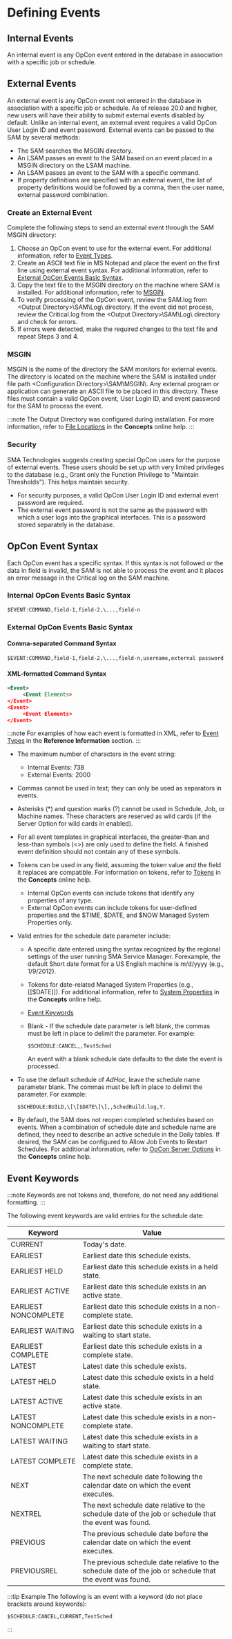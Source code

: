 # Defining Events

## Internal Events

An internal event is any OpCon event entered in the database in association with a specific job or schedule.

## External Events

An external event is any OpCon event not entered in the database in association with a specific job or schedule. As of release 20.0 and higher, new users will have their ability to submit external events disabled by default. Unlike an internal event, an external event requires a valid OpCon User Login ID and event password. External events can be passed to the SAM by several methods:

- The SAM searches the MSGIN directory.
- An LSAM passes an event to the SAM based on an event placed in a MSGIN directory on the LSAM machine.
- An LSAM passes an event to the SAM with a specific command.
- If property definitions are specified with an external event, the list of property definitions would be followed by a comma, then the user name, external password combination.

### Create an External Event

Complete the following steps to send an external event through the SAM MSGIN directory:

1. Choose an OpCon event to use for the external event. For additional information, refer to [Event Types](./types.md).
2. Create an ASCII text file in MS Notepad and place the event on the first line using external event syntax. For additional information, refer to [External OpCon Events Basic Syntax](#External2).
3. Copy the text file to the MSGIN directory on the machine where SAM is installed. For additional information, refer to [MSGIN](#MSGIN).
4. To verify processing of the OpCon event, review the SAM.log from <Output Directory\>\\SAM\\Log\\ directory. If the event did not process, review the Critical.log from the <Output Directory\>\\SAM\\Log\\ directory and check for errors.
5. If errors were detected, make the required changes to the text file and repeat Steps 3 and 4.

### MSGIN

MSGIN is the name of the directory the SAM monitors for external events. The directory is located on the machine where the SAM is installed under file path <Configuration Directory\>\\SAM\\MSGIN\\. Any external program or application can generate an ASCII file to be placed in this directory. These files must contain a valid OpCon event, User Login ID, and event password for the SAM to process the event.

:::note
The Output Directory was configured during installation. For more information, refer to [File Locations](../file-locations.md) in the **Concepts** online help.
:::

### Security

SMA Technologies suggests creating special OpCon users for the purpose of external events. These users should be set up with very limited privileges to the database (e.g., Grant only the Function Privilege to "Maintain Thresholds"). This helps maintain security.

- For security purposes, a valid OpCon User Login ID and external event password are required.
- The external event password is not the same as the password with which a user logs into the graphical interfaces. This is a password stored separately in the database.

## OpCon Event Syntax

Each OpCon event has a specific syntax. If this syntax is not followed or the data in field is invalid, the SAM is not able to process the event and it places an error message in the Critical log on the SAM machine.

### Internal OpCon Events Basic Syntax

```shell
$EVENT:COMMAND,field-1,field-2,\...,field-n
```

### External OpCon Events Basic Syntax

#### Comma-separated Command Syntax

```shell
$EVENT:COMMAND,field-1,field-2,\...,field-n,username,external password
```

#### XML-formatted Command Syntax

```xml
<Event>
     <Event Elements>
</Event>
<Event>
     <Event Elements>
</Event>
```

:::note
For examples of how each event is formatted in XML, refer to [Event Types](./types.md) in the **Reference Information** section.
:::

- The maximum number of characters in the event string:
  - Internal Events: 738
  - External Events: 2000
- Commas cannot be used in text; they can only be used as separators in events.
- Asterisks (\*) and question marks (?) cannot be used in Schedule, Job, or Machine names. These characters are reserved as wild cards (if the Server Option for wild cards in enabled).
- For all event templates in graphical interfaces, the greater-than and less-than symbols (<\>) are only used to define the field. A finished event definition should not contain any of these symbols.
- Tokens can be used in any field, assuming the token value and the field it replaces are compatible. For information on tokens, refer to [Tokens](../objects/using-properties.md#Tokens) in the **Concepts** online help.
  - Internal OpCon events can include tokens that identify any properties of any type.
  - External OpCon events can include tokens for user-defined properties and the $TIME, $DATE, and $NOW Managed System Properties only.
- Valid entries for the schedule date parameter include:
  - A specific date entered using the syntax recognized by the regional settings of the user running SMA Service Manager. Forexample, the default Short date format for a US English machine is m/d/yyyy (e.g., 1/9/2012).
  - Tokens for date-related Managed System Properties (e.g., \[\[$DATE\]\]). For additional information, refer to [System Properties](../objects/properties.md#System) in the **Concepts** online help.
  - [Event Keywords](#Event)
  - Blank - If the schedule date parameter is left blank, the commas must be left in place to delimit the parameter. For example:

    ```shell
    $SCHEDULE:CANCEL,,TestSched
    ```

    An event with a blank schedule date defaults to the date the event is processed.
- To use the default schedule of *AdHoc*, leave the schedule name parameter blank. The commas must be left in place to delimit the parameter. For example:

  ```shell
  $SCHEDULE:BUILD,\[\[$DATE\]\],,SchedBuild.log,Y.
  ```

- By default, the SAM does not reopen completed schedules based on events. When a combination of schedule date and schedule name are defined, they need to describe an active schedule in the Daily tables. If desired, the SAM can be configured to Allow Job Events to Restart Schedules. For additional information, refer to [OpCon Server Options](../administration/server-options.md) in the **Concepts** online help.

## Event Keywords

:::note
Keywords are not tokens and, therefore, do not need any additional formatting.
:::

The following event keywords are valid entries for the schedule date:

|Keyword|Value|
|--- |--- |
|CURRENT|Today's date.|
|EARLIEST|Earliest date this schedule exists.|
|EARLIEST HELD|Earliest date this schedule exists in a held state.|
|EARLIEST ACTIVE|Earliest date this schedule exists in an active state.|
|EARLIEST NONCOMPLETE|Earliest date this schedule exists in a non-complete state.|
|EARLIEST WAITING|Earliest date this schedule exists in a waiting to start state.|
|EARLIEST COMPLETE|Earliest date this schedule exists in a complete state.|
|LATEST|Latest date this schedule exists.|
|LATEST HELD|Latest date this schedule exists in a held state.|
|LATEST ACTIVE|Latest date this schedule exists in an active state.|
|LATEST NONCOMPLETE|Latest date this schedule exists in a non-complete state.|
|LATEST WAITING|Latest date this schedule exists in a waiting to start state.|
|LATEST COMPLETE|Latest date this schedule exists in a complete state.|
|NEXT|The next schedule date following the calendar date on which the event executes.|
|NEXTREL|The next schedule date relative to the schedule date of the job or schedule that the event was found.|
|PREVIOUS|The previous schedule date before the calendar date on which the event executes.|
|PREVIOUSREL|The previous schedule date relative to the schedule date of the job or schedule that the event was found.|

:::tip Example
The following is an event with a keyword (do not place brackets around keywords):

```shell
$SCHEDULE:CANCEL,CURRENT,TestSched
```

:::
